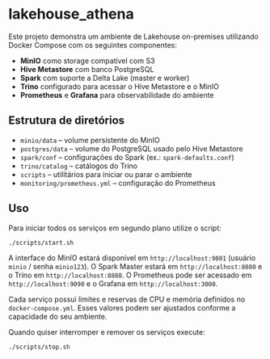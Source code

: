 # lakehouse_athena

Este projeto demonstra um ambiente de Lakehouse on-premises utilizando Docker Compose com os seguintes componentes:

- **MinIO** como storage compatível com S3
- **Hive Metastore** com banco PostgreSQL
- **Spark** com suporte a Delta Lake (master e worker)
- **Trino** configurado para acessar o Hive Metastore e o MinIO
- **Prometheus** e **Grafana** para observabilidade do ambiente

## Estrutura de diretórios

- `minio/data` – volume persistente do MinIO
- `postgres/data` – volume do PostgreSQL usado pelo Hive Metastore
- `spark/conf` – configurações do Spark (ex.: `spark-defaults.conf`)
- `trino/catalog` – catálogos do Trino
- `scripts` – utilitários para iniciar ou parar o ambiente
- `monitoring/prometheus.yml` – configuração do Prometheus

## Uso

Para iniciar todos os serviços em segundo plano utilize o script:

```bash
./scripts/start.sh
```

A interface do MinIO estará disponível em `http://localhost:9001` (usuário `minio` / senha `minio123`).
O Spark Master estará em `http://localhost:8080` e o Trino em `http://localhost:8088`.
O Prometheus pode ser acessado em `http://localhost:9090` e o Grafana em `http://localhost:3000`.

Cada serviço possui limites e reservas de CPU e memória definidos no `docker-compose.yml`.
Esses valores podem ser ajustados conforme a capacidade do seu ambiente.

Quando quiser interromper e remover os serviços execute:

```bash
./scripts/stop.sh
```
